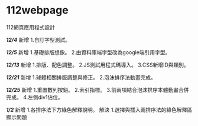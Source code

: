 # 112webpage
112網頁應用程式設計

***12/4*** 新增 1.自訂字型測試。

***12/5*** 新增 1.基礎排版想像。  2.由資料庫端字型改為google端引用字型。

***12/13*** 新增 1.排版、配色調整。  2.JS測試用程式碼導入。  3.CSS新增ID與類別。

***12/21*** 新增 1.球體相關排版調整與修正。  2.泡沫排序法動畫完成。

***12/25*** 新增 1.重置數列按鈕。  2.索引指標。  3.前兩項結合泡沫排序本體動畫合併完成。 4.左側div1佔位。

***1/2*** 新增 1.各排序法下方綠色解釋說明。  解決 1.選擇與插入兩排序法的綠色解釋區顯示問題
